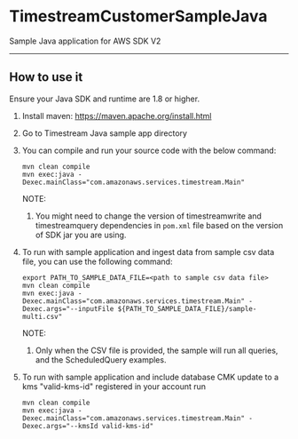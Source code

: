 <!-- This sample application is part of the Timestream prerelease documentation. The prerelease documentation is confidential and is provided under the terms of your nondisclosure agreement with Amazon Web Services (AWS) or other agreement governing your receipt of AWS confidential information. -->

# TimestreamCustomerSampleJava

Sample Java application for AWS SDK V2

----
## How to use it

Ensure your Java SDK and runtime are 1.8 or higher.

1. Install maven: https://maven.apache.org/install.html

1. Go to Timestream Java sample app directory

1. You can compile and run your source code with the below command:
    ```shell
   mvn clean compile
   mvn exec:java -Dexec.mainClass="com.amazonaws.services.timestream.Main"
    ``` 
   NOTE: 
   1. You might need to change the version of timestreamwrite and timestreamquery dependencies in `pom.xml` file based on the version of SDK jar you are using. 

1. To run with sample application and ingest data from sample csv data file, you can use the following command: 
   ```shell
   export PATH_TO_SAMPLE_DATA_FILE=<path to sample csv data file>
   mvn clean compile
   mvn exec:java -Dexec.mainClass="com.amazonaws.services.timestream.Main" -Dexec.args="--inputFile ${PATH_TO_SAMPLE_DATA_FILE}/sample-multi.csv"
   ``` 
   
   NOTE:
   1. Only when the CSV file is provided, the sample will run all queries, and the ScheduledQuery examples.

1. To run with sample application and include database CMK update to a kms "valid-kms-id" registered in your account run  
   ```shell
   mvn clean compile
   mvn exec:java -Dexec.mainClass="com.amazonaws.services.timestream.Main" -Dexec.args="--kmsId valid-kms-id"
   ``` 
